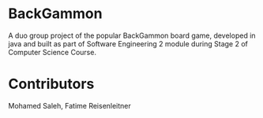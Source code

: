 # BackGammon

A duo group project of the popular BackGammon board game, developed in java and built as part of Software Engineering 2 module during Stage 2 of Computer Science Course. 

# Contributors
Mohamed Saleh,
Fatime Reisenleitner
